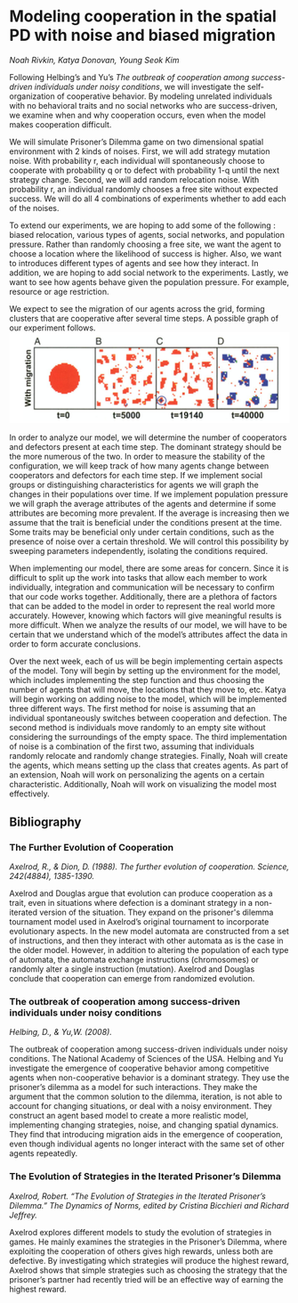 # Modeling cooperation in the spatial PD with noise and biased migration
*Noah Rivkin, Katya Donovan, Young Seok Kim*

Following Helbing’s and Yu’s *The outbreak of cooperation among success-driven individuals under noisy conditions*, we will investigate the self-organization of cooperative behavior. By modeling unrelated individuals with no behavioral traits and no social networks who are success-driven, we examine when and why cooperation occurs, even when the model makes cooperation difficult.

We will simulate Prisoner’s Dilemma game on two dimensional spatial environment with 2 kinds of noises. First, we will add strategy mutation noise. With probability r, each individual will spontaneously choose to cooperate with probability q or to defect with probability 1-q until the next strategy change. Second, we will add random relocation noise. With probability r, an individual randomly chooses a free site without expected success. We will do all 4 combinations of experiments whether to add each of the noises.

To extend our experiments, we are hoping to add some of the following : biased relocation, various types of agents, social networks, and population pressure. Rather than randomly choosing a free site, we want the agent to choose a location where the likelihood of success is higher. Also, we want to introduces different types of agents and see how they interact. In addition, we are hoping to add social network to the experiments. Lastly, we want to see how agents behave given the population pressure. For example, resource or age restriction. 

We expect to see the migration of our agents across the grid, forming clusters that are cooperative after several time steps. A possible graph of our experiment follows.
![Figure 1](/figures/clusters.png "Figure 1")

In order to analyze our model, we will determine the number of cooperators and defectors present at each time step. The dominant strategy should be the more numerous of the two. In order to measure the stability of the configuration, we will keep track of how many agents change between cooperators and defectors for each time step. If we implement social groups or distinguishing characteristics for agents we will graph the changes in their populations over time. If we implement population pressure we will graph the average attributes of the agents and determine if some attributes are becoming more prevalent. If the average is increasing then we assume that the trait is beneficial under the conditions present at the time. Some traits may be beneficial only under certain conditions, such as the presence of noise over a certain threshold. We will control this possibility by sweeping parameters independently, isolating the conditions required.

When implementing our model, there are some areas for concern. Since it is difficult to split up the work into tasks that allow each member to work individually, integration and communication will be necessary to confirm that our code works together. Additionally, there are a plethora of factors that can be added to the model in order to represent the real world more accurately. However, knowing which factors will give meaningful results is more difficult. When we analyze the results of our model, we will have to be certain that we understand which of the model’s attributes affect the data in order to form accurate conclusions. 

Over the next week, each of us will be begin implementing certain aspects of the model. Tony will begin by setting up the environment for the model, which includes implementing the step function and thus choosing the number of agents that will move, the locations that they move to, etc. Katya will begin working on adding noise to the model, which will be implemented three different ways. The first method for noise is assuming that an individual spontaneously switches between cooperation and defection. The second method is individuals move randomly to an empty site without considering the surroundings of the empty space. The third implementation of noise is a combination of the first two, assuming that individuals randomly relocate and randomly change strategies. Finally, Noah will create the agents, which means setting up the class that creates agents. As part of an extension, Noah will work on personalizing the agents on a certain characteristic. Additionally, Noah will work on visualizing the model most effectively. 


## Bibliography
### The Further Evolution of Cooperation
*Axelrod, R., & Dion, D. (1988). The further evolution of cooperation. Science, 242(4884), 1385-1390.*

Axelrod and Douglas argue that evolution can produce cooperation as a trait, even in situations where defection is a dominant strategy in a non-iterated version of the situation. They expand on the prisoner's dilemma tournament model used in Axelrod’s original tournament to incorporate evolutionary aspects. In the new model automata are constructed from a set of instructions, and then they interact with other automata as is the case in the older model. However, in addition to altering the population of each type of automata, the automata exchange instructions (chromosomes) or randomly alter a single instruction (mutation). Axelrod and Douglas conclude that cooperation can emerge from randomized evolution.


### The outbreak of cooperation among success-driven individuals under noisy conditions 
*Helbing, D., & Yu,W. (2008).*

The outbreak of cooperation among success-driven individuals under noisy conditions. The National Academy of Sciences of the USA.
Helbing and Yu investigate the emergence of cooperative behavior among competitive agents when non-cooperative behavior is a dominant strategy. They use the prisoner’s dilemma as a model for such interactions. They make the argument that the common solution to the dilemma, iteration, is not able to account for changing situations, or deal with a noisy environment. They construct an agent based model to create a more realistic model, implementing changing strategies, noise, and changing spatial dynamics. They find that introducing migration aids in the emergence of cooperation, even though individual agents no longer interact with the same set of other agents repeatedly.


### The Evolution of Strategies in the Iterated Prisoner’s Dilemma 
*Axelrod, Robert. “The Evolution of Strategies in the Iterated Prisoner’s Dilemma.” The Dynamics of Norms, edited by Cristina Bicchieri and Richard Jeffrey.*

Axelrod explores different models to study the evolution of strategies in games. He mainly examines the strategies in the Prisoner’s Dilemma, where exploiting the cooperation of others gives high rewards, unless both are defective. By investigating which strategies will produce the highest reward, Axelrod shows that simple strategies such as choosing the strategy that the prisoner’s partner had recently tried will be an effective way of earning the highest reward.





